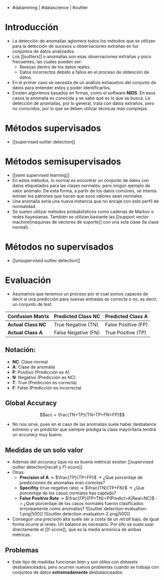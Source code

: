 - #datamining | #datascience | #outlier

# Introducción
- La detección de anomalías aglomera todos los métodos que se utilizan para la detección de sucesos u observaciones extrañas en los conjuntos de datos analizados.
- Los [[outliers]] o anomalías son esas observaciones extrañas y poco frecuentes, las cuales pueden ser:
	- Rarezas dentro de los datos reales.
	- Datos incorrectos debido a fallos en el proceso de obtención de datos.
- En el primer caso se necesita de un análisis exhaustivo del conjunto de datos para entender estos y poder identificarlos.
- Existen algoritmos basados en firmas, como el software **NIDS**. En esos casos la anomalía es conocida y se sabe qué es lo que se busca. La detección de anomalías, por lo general, trata con datos extraños, pero no conocidos, por lo que se deben utilizar técnicas más complejas.

# Métodos supervisados
- [[supervised outlier detection]]

# Métodos semisupervisados
- [[semi supervised learning]]
- En estos métodos, lo normal es encontrar un conjunto de datos con datos etiquetados para las clases normales, pero ningún ejemplo de valor anómalo. De esta forma, a partir de los datos comúnes, se intenta extraer los patrones que hacen que esos valores sean normales.
- Una anomalía sería una nueva instancia que no encaje con este perfil de normalidad.
- Se suelen utilizar métodos probabilísticos como cadenas de Markov o redes bayesianas. También se utilizan bastante las [[support vector machine|máquinas de vectores de soporte]] con una sola clase (la clase normal).

# Métodos no supervisados
- [[unsupervised outlier detection]]

# Evaluación
- Asumamos que tenemos un proceso por el cual somos capaces de decir si una predicción para nuevas entradas es correcta o no, es decir, un conjunto de test.

| Confusion Matrix    | Predicted Class NC  | Predicted Class A   |
| ------------------- | ------------------- | ------------------- |
| **Actual Class NC** | True Negative (TN)  | False Positive (FP) |
| **Actual Class A**  | False Negative (FN) | True Positive (TP)  |

## Notación:
- **NC**: Clase normal
- **A**: Clase de anomalía
- **P**: Positivo (Predicción es A)
- **N**: Negativo (Predicción es NC)
- **T**: True (Predicción es correcta)
- **F**: False (Predicción es incorrecta)
## Global Accuracy
$$acc = \frac{TN+TP}{TN+TP+FN+FP}$$
- No nos sirve, pues en el caso de las anomalías suele haber desbalance extremo y un predictor que siempre prediga la clase mayoritaria tendrá un *accuracy* muy bueno.
## Medidas de un solo valor
- Además del *accuracy* (que no es buena métrica) existen [[supervised outlier detection|recall y f1-score]].
- Otras:
	- **Precision of A** -> $\frac{TP}{TP+FP}$ -> ¿Qué porcentaje de predicciones de anomalías eran corectas?
	- **Specifity** (true negative rate) -> $\frac{TN}{TP+FN}$ -> ¿Que porcentaje de los casos normales has captado?
	- **False Positive Rate** -> $\frac{FP}{FP+TN}=P(Predict=A|Real=NC)$ -> ¿Qué porcentaje de los casos normales fueron clasificados erroneamente como anomalías?
![[outlier detection-evaluation-1.png|500]]
![[outlier detection-evaluation-2.png|500]]
- Conseguir una precisión alta suele ser a costa de un *recall* bajo, de igual forma ocurre al revés. Un balance es necesario. Por ello se suele usar directamente el [[f-score]], que es la media armónica de ambas métricas.
## Problemas
 - Este tipo de medidas funcionan bien y son útiles con *datasets* desbalanceados, pero ocurren nuevos problemas cuando se trabaja con conjuntos de datos **extremadamente** desbalanceados.